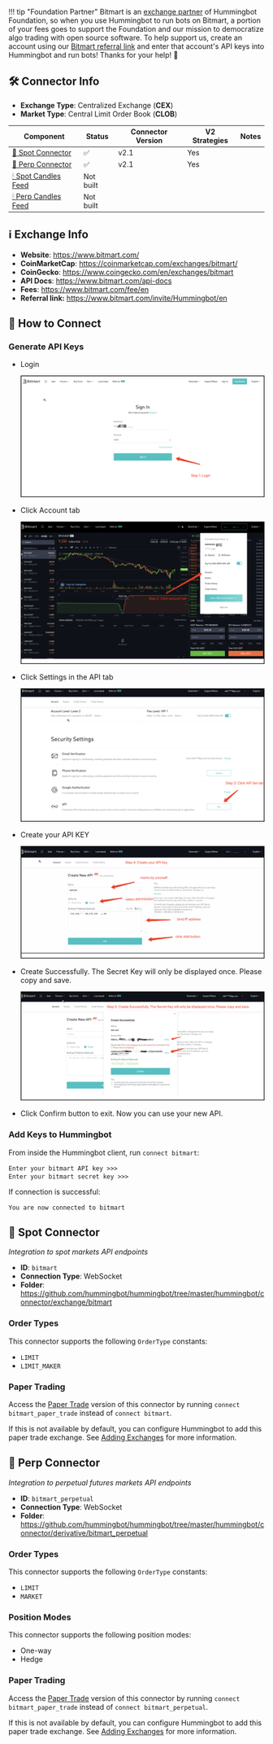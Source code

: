 !!! tip "Foundation Partner"
    Bitmart is an [exchange partner](/about/sponsors) of Hummingbot Foundation, so when you use Hummingbot to run bots on Bitmart, a portion of your fees goes to support the Foundation and our mission to democratize algo trading with open source software. To help support us, create an account using our [Bitmart referral link](https://www.bitmart.com/invite/Hummingbot/en) and enter that account's API keys into Hummingbot and run bots! Thanks for your help! 🙏

## 🛠 Connector Info

- **Exchange Type**: Centralized Exchange (**CEX**)
- **Market Type**: Central Limit Order Book (**CLOB**)

| Component | Status | Connector Version | V2 Strategies | Notes | 
| --------- | ------ | ----------------- |  ------------ | ----- |
| [🔀 Spot Connector](#spot-connector) | ✅ | v2.1 | Yes | |
| [🔀 Perp Connector](#perp-connector) | ✅ | v2.1 | Yes | |
| [🕯 Spot Candles Feed](#spot-candles-feed) | Not built  | 
| [🕯 Perp Candles Feed](#perp-candles-feed) | Not built  | 

## ℹ️ Exchange Info

- **Website**: <https://www.bitmart.com/>
- **CoinMarketCap**: <https://coinmarketcap.com/exchanges/bitmart/>
- **CoinGecko**: <https://www.coingecko.com/en/exchanges/bitmart>
- **API Docs**: <https://www.bitmart.com/api-docs>
- **Fees**: <https://www.bitmart.com/fee/en>
- **Referral link:** <https://www.bitmart.com/invite/Hummingbot/en>

## 🔑 How to Connect

### Generate API Keys

- Login

    ![API](bitmart-api1.png)

- Click Account tab

    ![API](bitmart-api2.png)

- Click Settings in the API tab

    ![API](bitmart-api3.png)

- Create your API KEY

    ![API](bitmart-api4.png)

- Create Successfully. The Secret Key will only be displayed once. Please copy and save.

    ![API](bitmart-api5.png)

- Click Confirm button to exit. Now you can use your new API.

### Add Keys to Hummingbot

From inside the Hummingbot client, run `connect bitmart`:

```
Enter your bitmart API key >>>
Enter your bitmart secret key >>>
```

If connection is successful:

```
You are now connected to bitmart
```


## 🔀 Spot Connector
*Integration to spot markets API endpoints*

- **ID**: `bitmart`
- **Connection Type**: WebSocket
- **Folder**: <https://github.com/hummingbot/hummingbot/tree/master/hummingbot/connector/exchange/bitmart>

### Order Types

This connector supports the following `OrderType` constants:

- `LIMIT`
- `LIMIT_MAKER`

### Paper Trading

Access the [Paper Trade](/global-configs/paper-trade/) version of this connector by running `connect bitmart_paper_trade` instead of `connect bitmart`.

If this is not available by default, you can configure Hummingbot to add this paper trade exchange. See [Adding Exchanges](/global-configs/paper-trade/#adding-exchanges) for more information.

## 🔀 Perp Connector
*Integration to perpetual futures markets API endpoints*

- **ID**: `bitmart_perpetual`
- **Connection Type**: WebSocket
- **Folder**: <https://github.com/hummingbot/hummingbot/tree/master/hummingbot/connector/derivative/bitmart_perpetual>

### Order Types

This connector supports the following `OrderType` constants:

- `LIMIT`
- `MARKET`

### Position Modes

This connector supports the following position modes:

- One-way
- Hedge

### Paper Trading

Access the [Paper Trade](/global-configs/paper-trade/) version of this connector by running `connect bitmart_paper_trade` instead of `connect bitmart_perpetual`.

If this is not available by default, you can configure Hummingbot to add this paper trade exchange. See [Adding Exchanges](/global-configs/paper-trade/#adding-exchanges) for more information.
